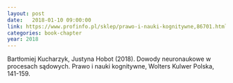 ```yaml
---
layout: post
date:   2018-01-10 09:00:00
link: https://www.profinfo.pl/sklep/prawo-i-nauki-kognitywne,86701.html
categories: book-chapter
year: 2018
---
```


Bartłomiej Kucharzyk, Justyna Hobot (2018). Dowody neuronaukowe w procesach sądowych. Prawo i nauki kognitywne, Wolters Kulwer Polska, 141-159.
